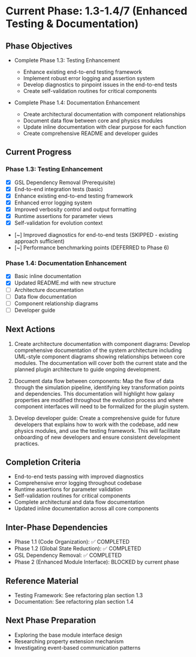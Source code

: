 <!-- Purpose: Current project phase context -->
<!-- Update Rules:
- 500-word limit! 
- Include: 
  • Phase objectives
  • Current progress as a checklist (keep short)
  • Next actions (more detail - 2-3 sentences)
  • Completion criteria 
  • Inter-phase dependencies
- At major phase completion archive as phase-[X].md and refresh for next phase
-->

# Current Phase: 1.3-1.4/7 (Enhanced Testing & Documentation)

## Phase Objectives
- Complete Phase 1.3: Testing Enhancement
  - Enhance existing end-to-end testing framework
  - Implement robust error logging and assertion system
  - Develop diagnostics to pinpoint issues in the end-to-end tests
  - Create self-validation routines for critical components

- Complete Phase 1.4: Documentation Enhancement
  - Create architectural documentation with component relationships
  - Document data flow between core and physics modules
  - Update inline documentation with clear purpose for each function
  - Create comprehensive README and developer guides

## Current Progress

### Phase 1.3: Testing Enhancement
- [x] GSL Dependency Removal (Prerequisite)
- [x] End-to-end integration tests (basic)
- [x] Enhance existing end-to-end testing framework
- [x] Enhanced error logging system
- [x] Improved verbosity control and output formatting
- [x] Runtime assertions for parameter views
- [x] Self-validation for evolution context
- [~] Improved diagnostics for end-to-end tests (SKIPPED - existing approach sufficient)
- [~] Performance benchmarking points (DEFERRED to Phase 6)

### Phase 1.4: Documentation Enhancement
- [x] Basic inline documentation
- [x] Updated README.md with new structure
- [ ] Architecture documentation
- [ ] Data flow documentation
- [ ] Component relationship diagrams
- [ ] Developer guide

## Next Actions
1. Create architecture documentation with component diagrams: Develop comprehensive documentation of the system architecture including UML-style component diagrams showing relationships between core modules. The documentation will cover both the current state and the planned plugin architecture to guide ongoing development.

2. Document data flow between components: Map the flow of data through the simulation pipeline, identifying key transformation points and dependencies. This documentation will highlight how galaxy properties are modified throughout the evolution process and where component interfaces will need to be formalized for the plugin system.

3. Develop developer guide: Create a comprehensive guide for future developers that explains how to work with the codebase, add new physics modules, and use the testing framework. This will facilitate onboarding of new developers and ensure consistent development practices.

## Completion Criteria
- End-to-end tests passing with improved diagnostics
- Comprehensive error logging throughout codebase
- Runtime assertions for parameter validation
- Self-validation routines for critical components
- Complete architectural and data flow documentation
- Updated inline documentation across all core components

## Inter-Phase Dependencies
- Phase 1.1 (Code Organization): ✅ COMPLETED
- Phase 1.2 (Global State Reduction): ✅ COMPLETED
- GSL Dependency Removal: ✅ COMPLETED
- Phase 2 (Enhanced Module Interface): BLOCKED by current phase

## Reference Material
- Testing Framework: See refactoring plan section 1.3
- Documentation: See refactoring plan section 1.4

## Next Phase Preparation
- Exploring the base module interface design
- Researching property extension mechanism
- Investigating event-based communication patterns
